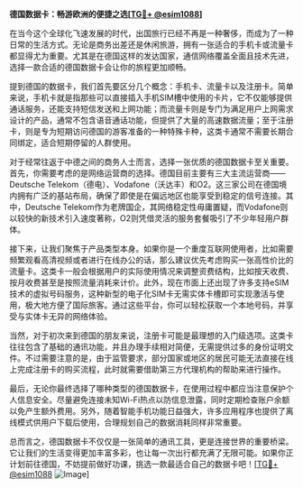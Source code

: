 **德国数据卡：畅游欧洲的便捷之选[[TG💪+ @esim1088](https://t.me/s/esim1088)]**

在当今这个全球化飞速发展的时代，出国旅行已经不再是一种奢侈，而成为了一种日常的生活方式。无论是商务出差还是休闲旅游，拥有一张适合的手机卡或流量卡都显得尤为重要。尤其是在德国这样的发达国家，通信网络覆盖全面且技术先进，选择一款合适的德国数据卡会让你的旅程更加顺畅。

提到德国的数据卡，我们首先要区分几个概念：手机卡、流量卡以及注册卡。简单来说，手机卡就是指那些可以直接插入手机SIM槽中使用的卡片，它不仅能够提供通话服务，还能支持短信发送和上网功能；而流量卡则是专门为满足用户上网需求设计的产品，通常不包含语音通话功能，但提供了大量的高速数据流量；至于注册卡，则是专为短期访问德国的游客准备的一种特殊卡种，这类卡通常不需要长期合同绑定，适合短期停留的人群使用。

对于经常往返于中德之间的商务人士而言，选择一张优质的德国数据卡至关重要。首先，你需要考虑的是网络运营商的选择。德国目前主要有三大主流运营商——Deutsche Telekom（德电）、Vodafone（沃达丰）和O2。这三家公司在德国境内拥有广泛的基站布局，确保了即使是在偏远地区也能享受到稳定的信号连接。其中，Deutsche Telekom作为老牌国企，其网络稳定性毋庸置疑，而Vodafone则以较快的新技术引入速度著称，O2则凭借灵活的服务套餐吸引了不少年轻用户群体。

接下来，让我们聚焦于产品类型本身。如果你是一个重度互联网使用者，比如需要频繁观看高清视频或者进行在线办公的话，那么建议优先考虑购买一张高性价比的流量卡。这类卡一般会根据用户的实际使用情况来调整资费结构，比如按天收费、按月收费甚至是按照流量消耗来计价。此外，现在市面上还出现了许多支持eSIM技术的虚拟号码服务，这种新型的电子化SIM卡无需实体卡槽即可实现激活与使用，极大地方便了国际旅客。通过这些平台，你可以轻松获取一个本地号码，并享受与实体卡无异的网络体验。

当然，对于初次来到德国的朋友来说，注册卡可能是最理想的入门级选项。这类卡往往包含了基础的通讯功能，并且办理手续相对简便，无需提供过多的身份证明文件。不过需要注意的是，由于监管要求，部分国家或地区的居民可能无法直接在线上完成注册卡的购买流程，此时就需要借助第三方代理机构的帮助来进行操作。

最后，无论你最终选择了哪种类型的德国数据卡，在使用过程中都应当注意保护个人信息安全。尽量避免连接未知Wi-Fi热点以防信息泄露，同时定期检查账户余额以免产生额外费用。另外，随着智能手机功能日益强大，许多应用程序也提供了离线模式供用户下载后使用，合理规划自己的数据消耗同样非常重要。

总而言之，德国数据卡不仅仅是一张简单的通讯工具，更是连接世界的重要桥梁。它让我们的生活变得更加丰富多彩，也让每一次出行都充满了无限可能。如果你正计划前往德国，不妨提前做好功课，挑选一款最适合自己的数据卡吧！[[TG💪+ @esim1088](https://t.me/s/esim1088) ![Image](https://i.postimg.cc/4NQfJmqS/Snipaste-2025-05-13-00-14-12.png)]